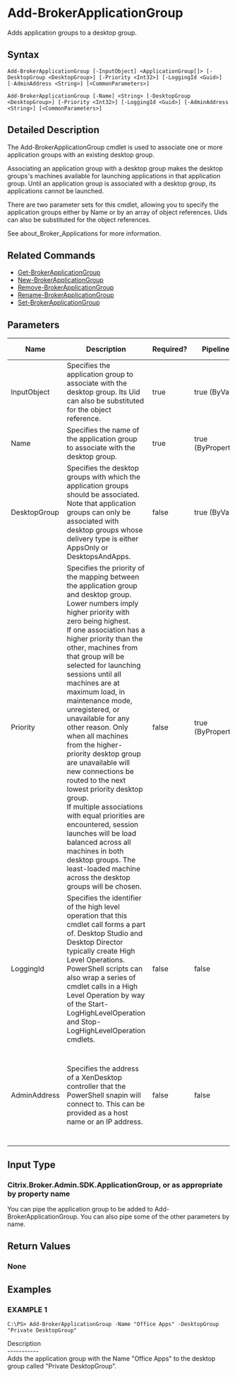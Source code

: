 ﻿# Add-BrokerApplicationGroup

   Adds application groups to a desktop group.

## Syntax
```
Add-BrokerApplicationGroup [-InputObject] <ApplicationGroup[]> [-DesktopGroup <DesktopGroup>] [-Priority <Int32>] [-LoggingId <Guid>] [-AdminAddress <String>] [<CommonParameters>]

Add-BrokerApplicationGroup [-Name] <String> [-DesktopGroup <DesktopGroup>] [-Priority <Int32>] [-LoggingId <Guid>] [-AdminAddress <String>] [<CommonParameters>]
```

## Detailed Description
   The Add-BrokerApplicationGroup cmdlet is used to associate one or more application groups with an existing desktop group.

Associating an application group with a desktop group makes the desktop groups's machines available for launching applications in that application group. Until an application group is associated with a desktop group, its applications cannot be launched.

There are two parameter sets for this cmdlet, allowing you to specify the application groups either by Name or by an array of object references. Uids can also be substituted for the object references.

See about_Broker_Applications for more information.

## Related Commands
  * [Get-BrokerApplicationGroup](Get-BrokerApplicationGroup/)
  * [New-BrokerApplicationGroup](New-BrokerApplicationGroup/)
  * [Remove-BrokerApplicationGroup](Remove-BrokerApplicationGroup/)
  * [Rename-BrokerApplicationGroup](Rename-BrokerApplicationGroup/)
  * [Set-BrokerApplicationGroup](Set-BrokerApplicationGroup/)
## Parameters

| Name   | Description | Required? | Pipeline Input | Default Value |
| --- | --- | --- | --- | --- |
| InputObject | Specifies the application group to associate with the desktop group. Its Uid can also be substituted for the object reference. | true | true (ByValue) |  |
| Name | Specifies the name of the application group to associate with the desktop group. | true | true (ByPropertyName) |  |
| DesktopGroup | Specifies the desktop groups with which the application groups should be associated.<br>Note that application groups can only be associated with desktop groups whose delivery type is either AppsOnly or DesktopsAndApps. | false | true (ByValue) |  |
| Priority | Specifies the priority of the mapping between the application group and desktop group. Lower numbers imply higher priority with zero being highest.<br>If one association has a higher priority than the other, machines from that group will be selected for launching sessions until all machines are at maximum load, in maintenance mode, unregistered, or unavailable for any other reason. Only when all machines from the higher-priority desktop group are unavailable will new connections be routed to the next lowest priority desktop group.<br>If multiple associations with equal priorities are encountered, session launches will be load balanced across all machines in both desktop groups. The least-loaded machine across the desktop groups will be chosen. | false | true (ByPropertyName) | 0 |
| LoggingId | Specifies the identifier of the high level operation that this cmdlet call forms a part of. Desktop Studio and Desktop Director typically create High Level Operations. PowerShell scripts can also wrap a series of cmdlet calls in a High Level Operation by way of the Start-LogHighLevelOperation and Stop-LogHighLevelOperation cmdlets. | false | false |  |
| AdminAddress | Specifies the address of a XenDesktop controller that the PowerShell snapin will connect to. This can be provided as a host name or an IP address. | false | false | Localhost. Once a value is provided by any cmdlet, this value will become the default. |

## Input Type
### Citrix.Broker.Admin.SDK.ApplicationGroup, or as appropriate by property name
   You can pipe the application group to be added to Add-BrokerApplicationGroup. You can also pipe some of the other parameters by name.
## Return Values
### None
   
## Examples

### EXAMPLE 1
```
C:\PS> Add-BrokerApplicationGroup -Name "Office Apps" -DesktopGroup "Private DesktopGroup"
```
   Description<br>-----------<br>Adds the application group with the Name "Office Apps" to the desktop group called "Private DesktopGroup".
